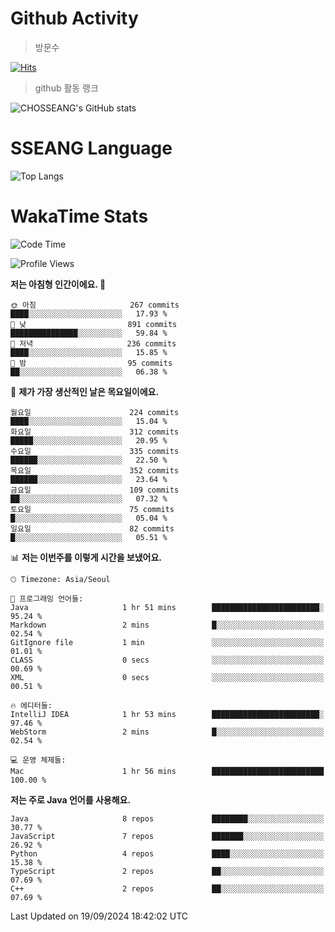 <!--
**CHOSSEANG/CHOSSEANG** is a ✨ _special_ ✨ repository because its `README.md` (this file) appears on your GitHub profile.

Here are some ideas to get you started:

- 🔭 I’m currently working on ...
- 🌱 I’m currently learning ...
- 👯 I’m looking to collaborate on ...
- 🤔 I’m looking for help with ...
- 💬 Ask me about ...
- 📫 How to reach me: ...
- 😄 Pronouns: ...
- ⚡ Fun fact: ...
-->

# Github Activity
> 방문수

[![Hits](https://hits.seeyoufarm.com/api/count/incr/badge.svg?url=https%3A%2F%2Fgithub.com%2FCHOSSEANG&count_bg=%238AED3E&title_bg=%23495358&icon=electron.svg&icon_color=%23E7E7E7&title=CHOSSEANG&edge_flat=false)](https://hits.seeyoufarm.com)
> github 활동 랭크

![CHOSSEANG's GitHub stats](https://github-readme-stats.vercel.app/api?username=CHOSSEANG&show_icons=true&theme=radical)

# SSEANG Language
![Top Langs](https://github-readme-stats.vercel.app/api/top-langs/?username=CHOSSEANG&layout=compact)

# WakaTime Stats

<!--START_SECTION:waka-->
![Code Time](http://img.shields.io/badge/Code%20Time-47%20hrs%2025%20mins-blue)

![Profile Views](http://img.shields.io/badge/Profile%20Views-0-blue)

**저는 아침형 인간이에요. 🐤** 

```text
🌞 아침                     267 commits         ████░░░░░░░░░░░░░░░░░░░░░   17.93 % 
🌆 낮　                     891 commits         ███████████████░░░░░░░░░░   59.84 % 
🌃 저녁                     236 commits         ████░░░░░░░░░░░░░░░░░░░░░   15.85 % 
🌙 밤　                     95 commits          ██░░░░░░░░░░░░░░░░░░░░░░░   06.38 % 
```
📅 **제가 가장 생산적인 날은 목요일이에요.** 

```text
월요일                      224 commits         ████░░░░░░░░░░░░░░░░░░░░░   15.04 % 
화요일                      312 commits         █████░░░░░░░░░░░░░░░░░░░░   20.95 % 
수요일                      335 commits         ██████░░░░░░░░░░░░░░░░░░░   22.50 % 
목요일                      352 commits         ██████░░░░░░░░░░░░░░░░░░░   23.64 % 
금요일                      109 commits         ██░░░░░░░░░░░░░░░░░░░░░░░   07.32 % 
토요일                      75 commits          █░░░░░░░░░░░░░░░░░░░░░░░░   05.04 % 
일요일                      82 commits          █░░░░░░░░░░░░░░░░░░░░░░░░   05.51 % 
```


📊 **저는 이번주를 이렇게 시간을 보냈어요.** 

```text
🕑︎ Timezone: Asia/Seoul

💬 프로그래밍 언어들: 
Java                     1 hr 51 mins        ████████████████████████░   95.24 % 
Markdown                 2 mins              █░░░░░░░░░░░░░░░░░░░░░░░░   02.54 % 
GitIgnore file           1 min               ░░░░░░░░░░░░░░░░░░░░░░░░░   01.01 % 
CLASS                    0 secs              ░░░░░░░░░░░░░░░░░░░░░░░░░   00.69 % 
XML                      0 secs              ░░░░░░░░░░░░░░░░░░░░░░░░░   00.51 % 

🔥 에디터들: 
IntelliJ IDEA            1 hr 53 mins        ████████████████████████░   97.46 % 
WebStorm                 2 mins              █░░░░░░░░░░░░░░░░░░░░░░░░   02.54 % 

💻 운영 체제들: 
Mac                      1 hr 56 mins        █████████████████████████   100.00 % 
```

**저는 주로 Java 언어를 사용해요.** 

```text
Java                     8 repos             ████████░░░░░░░░░░░░░░░░░   30.77 % 
JavaScript               7 repos             ███████░░░░░░░░░░░░░░░░░░   26.92 % 
Python                   4 repos             ████░░░░░░░░░░░░░░░░░░░░░   15.38 % 
TypeScript               2 repos             ██░░░░░░░░░░░░░░░░░░░░░░░   07.69 % 
C++                      2 repos             ██░░░░░░░░░░░░░░░░░░░░░░░   07.69 % 
```




 Last Updated on 19/09/2024 18:42:02 UTC
<!--END_SECTION:waka-->
